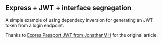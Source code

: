## Express + JWT + interface segregation

A simple example of using dependecy inversion for
generating an JWT token from a login endpoint.


Thanks to [Expres Passport JWT from JonathanMH](https://jonathanmh.com/express-passport-json-web-token-jwt-authentication-beginners/) for the
original article.
